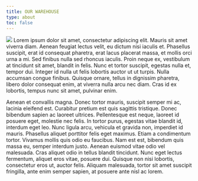 ```yaml
---
title: OUR WAREHOUSE
type: about
toc: false
---
```


![](https://www.qualitywarehouse.com/wp-content/uploads/2021/05/types-of-warehouse-storage.jpg)
Lorem ipsum dolor sit amet, consectetur adipiscing elit. Mauris sit amet viverra diam. Aenean feugiat lectus velit, eu dictum nisi iaculis et. Phasellus suscipit, erat id consequat pharetra, erat lacus placerat massa, et mollis orci urna a mi. Sed finibus nulla sed rhoncus iaculis. Proin neque ex, vestibulum at tincidunt sit amet, blandit in felis. Nunc et tortor suscipit, egestas nulla et, tempor dui. Integer id nulla ut felis lobortis auctor ut ut turpis. Nulla accumsan congue finibus. Quisque ornare, tellus in dignissim pharetra, libero dolor consequat enim, at viverra nulla arcu nec diam. Cras id ex lobortis, tempus nunc sit amet, pulvinar enim.

Aenean et convallis magna. Donec tortor mauris, suscipit semper mi ac, lacinia eleifend est. Curabitur pretium est quis sagittis tristique. Donec bibendum sapien ac laoreet ultrices. Pellentesque est neque, laoreet id posuere eget, molestie nec felis. In tortor purus, egestas vitae blandit id, interdum eget leo. Nunc ligula arcu, vehicula et gravida non, imperdiet id mauris. Phasellus aliquet porttitor felis eget maximus. Etiam a condimentum tortor. Vivamus mollis quis odio eu faucibus. Nam est est, bibendum quis massa eu, semper interdum justo. Aenean euismod vitae odio vel malesuada. Cras aliquet odio in tellus blandit tincidunt. Nunc eget lectus fermentum, aliquet eros vitae, posuere dui. Quisque non nisi lobortis, consectetur eros ut, auctor felis. Aliquam malesuada, tortor sit amet suscipit fringilla, ante enim semper sapien, at posuere ante nisl ac lorem.
